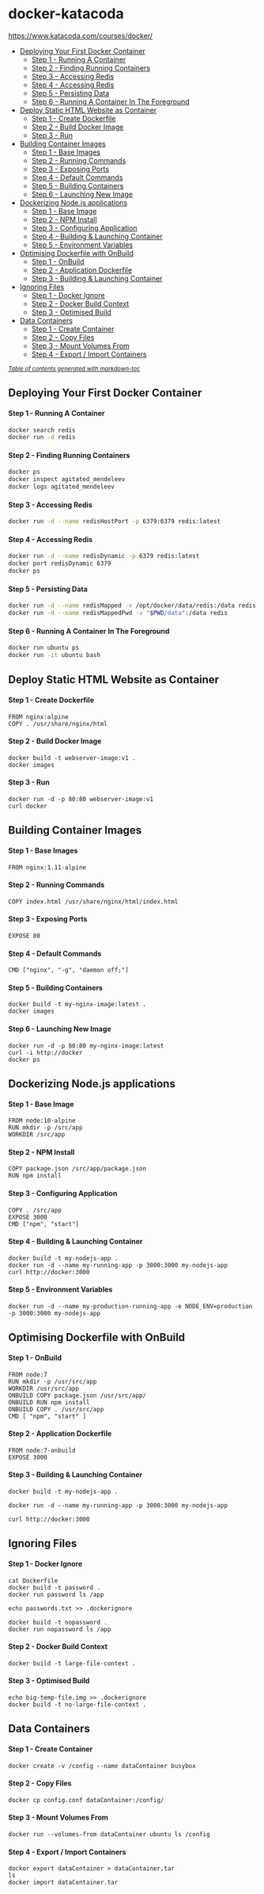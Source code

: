 # docker-katacoda
https://www.katacoda.com/courses/docker/

  * [Deploying Your First Docker Container](#deploying-your-first-docker-container)
      - [Step 1 - Running A Container](#step-1---running-a-container)
      - [Step 2 - Finding Running Containers](#step-2---finding-running-containers)
      - [Step 3 - Accessing Redis](#step-3---accessing-redis)
      - [Step 4 - Accessing Redis](#step-4---accessing-redis)
      - [Step 5 - Persisting Data](#step-5---persisting-data)
      - [Step 6 - Running A Container In The Foreground](#step-6---running-a-container-in-the-foreground)
  * [Deploy Static HTML Website as Container](#deploy-static-html-website-as-container)
      - [Step 1 - Create Dockerfile](#step-1---create-dockerfile)
      - [Step 2 - Build Docker Image](#step-2---build-docker-image)
      - [Step 3 - Run](#step-3---run)
  * [Building Container Images](#building-container-images)
      - [Step 1 - Base Images](#step-1---base-images)
      - [Step 2 - Running Commands](#step-2---running-commands)
      - [Step 3 - Exposing Ports](#step-3---exposing-ports)
      - [Step 4 - Default Commands](#step-4---default-commands)
      - [Step 5 - Building Containers](#step-5---building-containers)
      - [Step 6 - Launching New Image](#step-6---launching-new-image)
  * [Dockerizing Node.js applications](#dockerizing-nodejs-applications)
      - [Step 1 - Base Image](#step-1---base-image)
      - [Step 2 - NPM Install](#step-2---npm-install)
      - [Step 3 - Configuring Application](#step-3---configuring-application)
      - [Step 4 - Building & Launching Container](#step-4---building---launching-container)
      - [Step 5 - Environment Variables](#step-5---environment-variables)
  * [Optimising Dockerfile with OnBuild](#optimising-dockerfile-with-onbuild)
      - [Step 1 - OnBuild](#step-1---onbuild)
      - [Step 2 - Application Dockerfile](#step-2---application-dockerfile)
      - [Step 3 - Building & Launching Container](#step-3---building---launching-container)
  * [Ignoring Files](#ignoring-files)
      - [Step 1 - Docker Ignore](#step-1---docker-ignore)
      - [Step 2 - Docker Build Context](#step-2---docker-build-context)
      - [Step 3 - Optimised Build](#step-3---optimised-build)
  * [Data Containers](#data-containers)
      - [Step 1 - Create Container](#step-1---create-container)
      - [Step 2 - Copy Files](#step-2---copy-files)
      - [Step 3 - Mount Volumes From](#step-3---mount-volumes-from)
      - [Step 4 - Export / Import Containers](#step-4---export---import-containers)

<small><i><a href='http://ecotrust-canada.github.io/markdown-toc/'>Table of contents generated with markdown-toc</a></i></small>

## Deploying Your First Docker Container
#### Step 1 - Running A Container
```bash
docker search redis
docker run -d redis
```

#### Step 2 - Finding Running Containers
```bash
docker ps
docker inspect agitated_mendeleev
docker logs agitated_mendeleev
```

#### Step 3 - Accessing Redis
```bash
docker run -d --name redisHostPort -p 6379:6379 redis:latest
```

#### Step 4 - Accessing Redis
```bash
docker run -d --name redisDynamic -p 6379 redis:latest
docker port redisDynamic 6379
docker ps
```

#### Step 5 - Persisting Data
```bash
docker run -d --name redisMapped -v /opt/docker/data/redis:/data redis
docker run -d --name redisMappedPwd -v "$PWD/data":/data redis
```

#### Step 6 - Running A Container In The Foreground
```bash
docker run ubuntu ps
docker run -it ubuntu bash
```

## Deploy Static HTML Website as Container
#### Step 1 - Create Dockerfile
```
FROM nginx:alpine
COPY . /usr/share/nginx/html
```

#### Step 2 - Build Docker Image
```
docker build -t webserver-image:v1 .
docker images
```

#### Step 3 - Run
```
docker run -d -p 80:80 webserver-image:v1
curl docker
```

## Building Container Images
#### Step 1 - Base Images
```
FROM nginx:1.11-alpine
```

#### Step 2 - Running Commands
```
COPY index.html /usr/share/nginx/html/index.html
```

#### Step 3 - Exposing Ports
```
EXPOSE 80
```

#### Step 4 - Default Commands
```
CMD ["nginx", "-g", "daemon off;"]
```

#### Step 5 - Building Containers
```
docker build -t my-nginx-image:latest .
docker images
```

#### Step 6 - Launching New Image
```
docker run -d -p 80:80 my-nginx-image:latest
curl -i http://docker
docker ps
```

## Dockerizing Node.js applications
#### Step 1 - Base Image
```
FROM node:10-alpine
RUN mkdir -p /src/app
WORKDIR /src/app
```

#### Step 2 - NPM Install
```
COPY package.json /src/app/package.json
RUN npm install
```

#### Step 3 - Configuring Application
```
COPY . /src/app
EXPOSE 3000
CMD ["npm", "start"]
```

#### Step 4 - Building & Launching Container
```
docker build -t my-nodejs-app .
docker run -d --name my-running-app -p 3000:3000 my-nodejs-app
curl http://docker:3000
```

#### Step 5 - Environment Variables
```
docker run -d --name my-production-running-app -e NODE_ENV=production -p 3000:3000 my-nodejs-app
```

## Optimising Dockerfile with OnBuild
#### Step 1 - OnBuild
```
FROM node:7
RUN mkdir -p /usr/src/app
WORKDIR /usr/src/app
ONBUILD COPY package.json /usr/src/app/
ONBUILD RUN npm install
ONBUILD COPY . /usr/src/app
CMD [ "npm", "start" ]
```

#### Step 2 - Application Dockerfile
```
FROM node:7-onbuild
EXPOSE 3000
```

#### Step 3 - Building & Launching Container
```
docker build -t my-nodejs-app .

docker run -d --name my-running-app -p 3000:3000 my-nodejs-app

curl http://docker:3000
```

## Ignoring Files
#### Step 1 - Docker Ignore
```
cat Dockerfile
docker build -t password .
docker run password ls /app

echo passwords.txt >> .dockerignore

docker build -t nopassword .
docker run nopassword ls /app
```

#### Step 2 - Docker Build Context
```
docker build -t large-file-context .
```

#### Step 3 - Optimised Build
```
echo big-temp-file.img >> .dockerignore
docker build -t no-large-file-context .
```

## Data Containers
#### Step 1 - Create Container
```
docker create -v /config --name dataContainer busybox
```

#### Step 2 - Copy Files
```
docker cp config.conf dataContainer:/config/
```

#### Step 3 - Mount Volumes From
```
docker run --volumes-from dataContainer ubuntu ls /config
```

#### Step 4 - Export / Import Containers
```
docker export dataContainer > dataContainer.tar
ls
docker import dataContainer.tar
```

##
####
```
```
